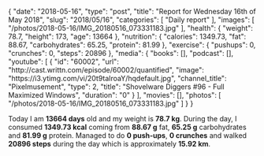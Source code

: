 {
    "date": "2018-05-16",
    "type": "post",
    "title": "Report for Wednesday 16th of May 2018",
    "slug": "2018\/05\/16",
    "categories": [
        "Daily report"
    ],
    "images": [
        "\/photos\/2018-05-16\/IMG_20180516_073331183.jpg"
    ],
    "health": {
        "weight": 78.7,
        "height": 173,
        "age": 13664
    },
    "nutrition": {
        "calories": 1349.73,
        "fat": 88.67,
        "carbohydrates": 65.25,
        "protein": 81.99
    },
    "exercise": {
        "pushups": 0,
        "crunches": 0,
        "steps": 20896
    },
    "media": {
        "books": [],
        "podcast": [],
        "youtube": [
            {
                "id": "60002",
                "url": "http:\/\/cast.writtn.com\/episode\/60002\/quantified",
                "image": "https:\/\/i3.ytimg.com\/vi\/20t9taIroaY\/hqdefault.jpg",
                "channel_title": "Pixelmusement",
                "type": 2,
                "title": "Shovelware Diggers #96 - Full Maximized Windows",
                "duration": "0"
            }
        ],
        "movies": [],
        "photos": [
            "\/photos\/2018-05-16\/IMG_20180516_073331183.jpg"
        ]
    }
}

Today I am <strong>13664 days</strong> old and my weight is <strong>78.7 kg</strong>. During the day, I consumed <strong>1349.73 kcal</strong> coming from <strong>88.67 g</strong> fat, <strong>65.25 g</strong> carbohydrates and <strong>81.99 g</strong> protein. Managed to do <strong>0 push-ups</strong>, <strong>0 crunches</strong> and walked <strong>20896 steps</strong> during the day which is approximately <strong>15.92 km</strong>.